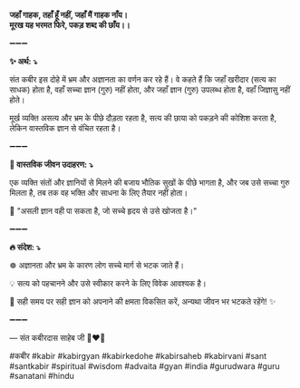 **जहाँ गाहक, तहाँ हूँ नहीं, जहाँ मैं गाहक नाँय।**\
**मूरख यह भरमत फिरे, पकड़ शब्द की छाँय।।**

➖➖➖

**✨ अर्थ: ⤵**

संत कबीर इस दोहे में भ्रम और अज्ञानता का वर्णन कर रहे हैं। वे कहते हैं कि जहाँ खरीदार (सत्य का साधक) होता है, वहाँ सच्चा ज्ञान (गुरु) नहीं होता, और जहाँ ज्ञान (गुरु) उपलब्ध होता है, वहाँ जिज्ञासु नहीं होते।

मूर्ख व्यक्ति असत्य और भ्रम के पीछे दौड़ता रहता है, सत्य की छाया को पकड़ने की कोशिश करता है, लेकिन वास्तविक ज्ञान से वंचित रहता है।

➖➖➖

**🌾 वास्तविक जीवन उदाहरण: ⤵**

एक व्यक्ति संतों और ज्ञानियों से मिलने की बजाय भौतिक सुखों के पीछे भागता है, और जब उसे सच्चा गुरु मिलता है, तब तक वह भक्ति और साधना के लिए तैयार नहीं होता।

📜 "असली ज्ञान वही पा सकता है, जो सच्चे हृदय से उसे खोजता है।"

➖➖➖

**🔥 संदेश: ⤵**

☸ अज्ञानता और भ्रम के कारण लोग सच्चे मार्ग से भटक जाते हैं।

💡 सत्य को पहचानने और उसे स्वीकार करने के लिए विवेक आवश्यक है।

🙏 सही समय पर सही ज्ञान को अपनाने की क्षमता विकसित करें, अन्यथा जीवन भर भटकते रहेंगे! ✨

➖➖➖

— संत कबीरदास साहेब जी 🙏❤️💯

#कबीर #kabir #kabirgyan #kabirkedohe #kabirsaheb #kabirvani #sant #santkabir #spiritual #wisdom #advaita #gyan #india #gurudwara #guru #sanatani #hindu
